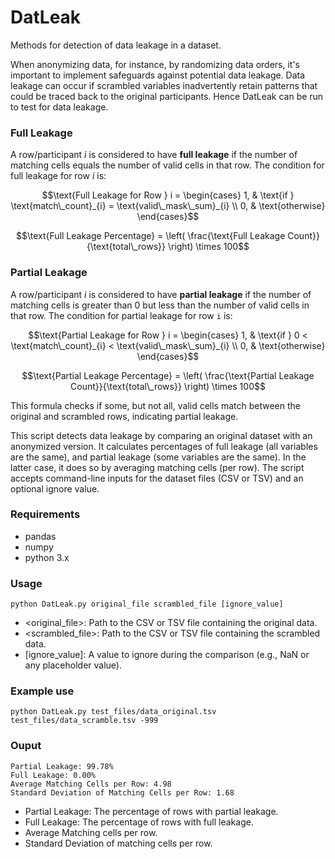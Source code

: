 # DatLeak
Methods for detection of data leakage in a dataset.


When anonymizing data, for instance, by randomizing data orders, it's important to implement safeguards against potential data leakage. Data leakage can occur if scrambled variables inadvertently retain patterns that could be traced back to the original participants. Hence DatLeak can be run to test for data leakage. 

### Full Leakage

A row/participant $i$ is considered to have **full leakage** if the number of matching cells equals the number of valid cells in that row. The condition for full leakage for row $i$ is:


```math
\text{Full Leakage for Row } i = 
\begin{cases}
1, & \text{if } \text{match\_count}_{i} = \text{valid\_mask\_sum}_{i} \\
0, & \text{otherwise}
\end{cases}
```
```math
\text{Full Leakage Percentage} = \left( \frac{\text{Full Leakage Count}}{\text{total\_rows}} \right) \times 100
```

### Partial Leakage

A row/participant $i$ is considered to have **partial leakage** if the number of matching cells is greater than 0 but less than the number of valid cells in that row. The condition for partial leakage for row `i` is:

```math
\text{Partial Leakage for Row } i = 
\begin{cases}
1, & \text{if } 0 < \text{match\_count}_{i} < \text{valid\_mask\_sum}_{i} \\
0, & \text{otherwise}
\end{cases}
```
```math
\text{Partial Leakage Percentage} = \left( \frac{\text{Partial Leakage Count}}{\text{total\_rows}} \right) \times 100
```

This formula checks if some, but not all, valid cells match between the original and scrambled rows, indicating partial leakage. 

This script detects data leakage by comparing an original dataset with an anonymized version. It calculates percentages of full leakage (all variables are the same), and partial leakage (some variables are the same). In the latter case, it does so by averaging matching cells (per row). The script accepts command-line inputs for the dataset files (CSV or TSV) and an optional ignore value.

### Requirements
- pandas
- numpy
- python 3.x

### Usage 

```
python DatLeak.py original_file scrambled_file [ignore_value]
```
- <original_file>: Path to the CSV or TSV file containing the original data.
- <scrambled_file>: Path to the CSV or TSV file containing the scrambled data.
- [ignore_value]: A value to ignore during the comparison (e.g., NaN or any placeholder value).

### Example use

```
python DatLeak.py test_files/data_original.tsv test_files/data_scramble.tsv -999
```

### Ouput 

```
Partial Leakage: 99.78%
Full Leakage: 0.00%
Average Matching Cells per Row: 4.98
Standard Deviation of Matching Cells per Row: 1.68
```
- Partial Leakage: The percentage of rows with partial leakage.
- Full Leakage: The percentage of rows with full leakage.
- Average Matching cells per row.
- Standard Deviation of matching cells per row.
